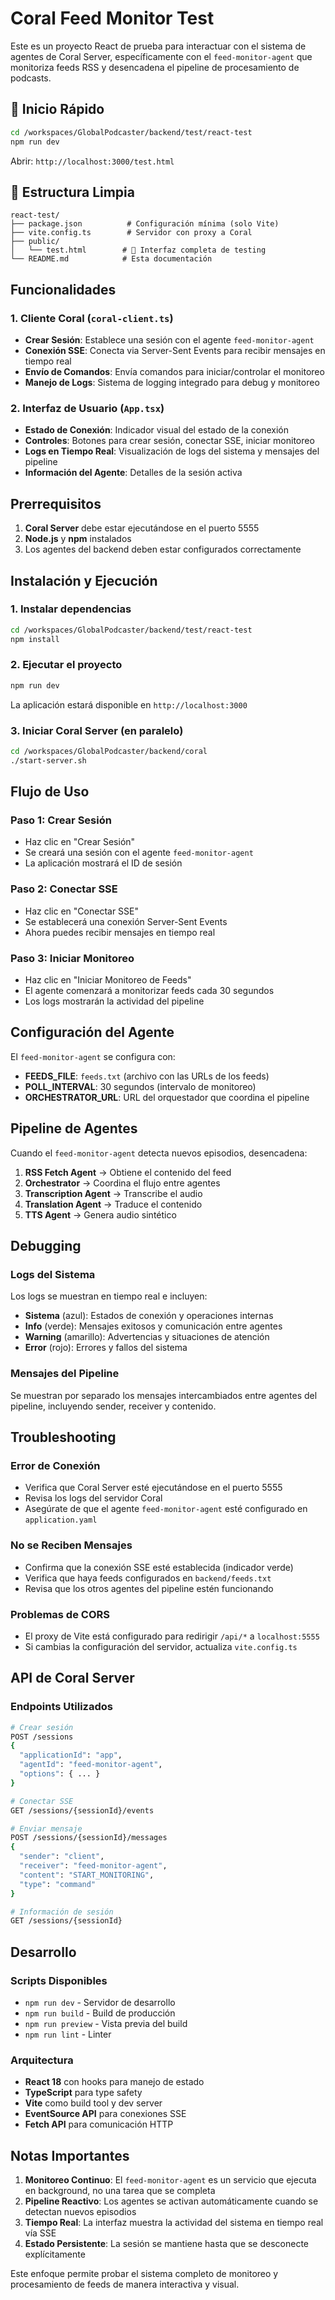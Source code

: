 # Coral Feed Monitor Test

Este es un proyecto React de prueba para interactuar con el sistema de agentes de Coral Server, específicamente con el `feed-monitor-agent` que monitoriza feeds RSS y desencadena el pipeline de procesamiento de podcasts.

## 🚀 Inicio Rápido

```bash
cd /workspaces/GlobalPodcaster/backend/test/react-test
npm run dev
```

Abrir: `http://localhost:3000/test.html`

## 📁 Estructura Limpia

```
react-test/
├── package.json          # Configuración mínima (solo Vite)
├── vite.config.ts        # Servidor con proxy a Coral
├── public/
│   └── test.html        # 🌟 Interfaz completa de testing
└── README.md            # Esta documentación
```

## Funcionalidades

### 1. Cliente Coral (`coral-client.ts`)
- **Crear Sesión**: Establece una sesión con el agente `feed-monitor-agent`
- **Conexión SSE**: Conecta via Server-Sent Events para recibir mensajes en tiempo real
- **Envío de Comandos**: Envía comandos para iniciar/controlar el monitoreo
- **Manejo de Logs**: Sistema de logging integrado para debug y monitoreo

### 2. Interfaz de Usuario (`App.tsx`)
- **Estado de Conexión**: Indicador visual del estado de la conexión
- **Controles**: Botones para crear sesión, conectar SSE, iniciar monitoreo
- **Logs en Tiempo Real**: Visualización de logs del sistema y mensajes del pipeline
- **Información del Agente**: Detalles de la sesión activa

## Prerrequisitos

1. **Coral Server** debe estar ejecutándose en el puerto 5555
2. **Node.js** y **npm** instalados
3. Los agentes del backend deben estar configurados correctamente

## Instalación y Ejecución

### 1. Instalar dependencias
```bash
cd /workspaces/GlobalPodcaster/backend/test/react-test
npm install
```

### 2. Ejecutar el proyecto
```bash
npm run dev
```

La aplicación estará disponible en `http://localhost:3000`

### 3. Iniciar Coral Server (en paralelo)
```bash
cd /workspaces/GlobalPodcaster/backend/coral
./start-server.sh
```

## Flujo de Uso

### Paso 1: Crear Sesión
- Haz clic en "Crear Sesión"
- Se creará una sesión con el agente `feed-monitor-agent`
- La aplicación mostrará el ID de sesión

### Paso 2: Conectar SSE
- Haz clic en "Conectar SSE" 
- Se establecerá una conexión Server-Sent Events
- Ahora puedes recibir mensajes en tiempo real

### Paso 3: Iniciar Monitoreo
- Haz clic en "Iniciar Monitoreo de Feeds"
- El agente comenzará a monitorizar feeds cada 30 segundos
- Los logs mostrarán la actividad del pipeline

## Configuración del Agente

El `feed-monitor-agent` se configura con:
- **FEEDS_FILE**: `feeds.txt` (archivo con las URLs de los feeds)
- **POLL_INTERVAL**: 30 segundos (intervalo de monitoreo)
- **ORCHESTRATOR_URL**: URL del orquestador que coordina el pipeline

## Pipeline de Agentes

Cuando el `feed-monitor-agent` detecta nuevos episodios, desencadena:

1. **RSS Fetch Agent** → Obtiene el contenido del feed
2. **Orchestrator** → Coordina el flujo entre agentes  
3. **Transcription Agent** → Transcribe el audio
4. **Translation Agent** → Traduce el contenido
5. **TTS Agent** → Genera audio sintético

## Debugging

### Logs del Sistema
Los logs se muestran en tiempo real e incluyen:
- **Sistema** (azul): Estados de conexión y operaciones internas
- **Info** (verde): Mensajes exitosos y comunicación entre agentes
- **Warning** (amarillo): Advertencias y situaciones de atención
- **Error** (rojo): Errores y fallos del sistema

### Mensajes del Pipeline
Se muestran por separado los mensajes intercambiados entre agentes del pipeline, incluyendo sender, receiver y contenido.

## Troubleshooting

### Error de Conexión
- Verifica que Coral Server esté ejecutándose en el puerto 5555
- Revisa los logs del servidor Coral
- Asegúrate de que el agente `feed-monitor-agent` esté configurado en `application.yaml`

### No se Reciben Mensajes
- Confirma que la conexión SSE esté establecida (indicador verde)
- Verifica que haya feeds configurados en `backend/feeds.txt`
- Revisa que los otros agentes del pipeline estén funcionando

### Problemas de CORS
- El proxy de Vite está configurado para redirigir `/api/*` a `localhost:5555`
- Si cambias la configuración del servidor, actualiza `vite.config.ts`

## API de Coral Server

### Endpoints Utilizados

```bash
# Crear sesión
POST /sessions
{
  "applicationId": "app",
  "agentId": "feed-monitor-agent",
  "options": { ... }
}

# Conectar SSE
GET /sessions/{sessionId}/events

# Enviar mensaje
POST /sessions/{sessionId}/messages
{
  "sender": "client",
  "receiver": "feed-monitor-agent", 
  "content": "START_MONITORING",
  "type": "command"
}

# Información de sesión
GET /sessions/{sessionId}
```

## Desarrollo

### Scripts Disponibles
- `npm run dev` - Servidor de desarrollo
- `npm run build` - Build de producción
- `npm run preview` - Vista previa del build
- `npm run lint` - Linter

### Arquitectura
- **React 18** con hooks para manejo de estado
- **TypeScript** para type safety
- **Vite** como build tool y dev server
- **EventSource API** para conexiones SSE
- **Fetch API** para comunicación HTTP

## Notas Importantes

1. **Monitoreo Continuo**: El `feed-monitor-agent` es un servicio que ejecuta en background, no una tarea que se completa
2. **Pipeline Reactivo**: Los agentes se activan automáticamente cuando se detectan nuevos episodios
3. **Tiempo Real**: La interfaz muestra la actividad del sistema en tiempo real vía SSE
4. **Estado Persistente**: La sesión se mantiene hasta que se desconecte explícitamente

Este enfoque permite probar el sistema completo de monitoreo y procesamiento de feeds de manera interactiva y visual.